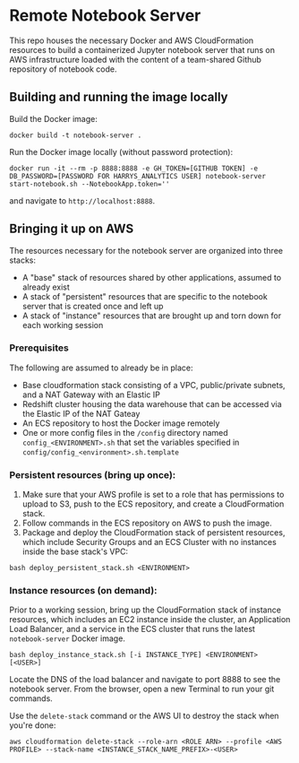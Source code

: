 # Remote Notebook Server

This repo houses the necessary Docker and AWS CloudFormation resources to build a containerized Jupyter notebook server
that runs on AWS infrastructure loaded with the content of a team-shared Github repository of notebook code.

## Building and running the image locally

Build the Docker image:

```
docker build -t notebook-server .
```

Run the Docker image locally (without password protection):

```
docker run -it --rm -p 8888:8888 -e GH_TOKEN=[GITHUB TOKEN] -e DB_PASSWORD=[PASSWORD FOR HARRYS_ANALYTICS USER] notebook-server start-notebook.sh --NotebookApp.token=''
```

and navigate to `http://localhost:8888`.


## Bringing it up on AWS

The resources necessary for the notebook server are organized into three stacks:
* A "base" stack of resources shared by other applications, assumed to already exist
* A stack of "persistent" resources that are specific to the notebook server that is created once and left up
* A stack of "instance" resources that are brought up and torn down for each working session

### Prerequisites

The following are assumed to already be in place:

* Base cloudformation stack consisting of a VPC, public/private subnets, and a NAT Gateway with an Elastic IP
* Redshift cluster housing the data warehouse that can be accessed via the Elastic IP of the NAT Gateay
* An ECS repository to host the Docker image remotely
* One or more config files in the `/config` directory named `config_<ENVIRONMENT>.sh` that set the variables specified in `config/config_<environment>.sh.template`

### Persistent resources (bring up once):

1. Make sure that your AWS profile is set to a role that has permissions to upload to S3, push to the ECS repository, and create a CloudFormation stack.
2. Follow commands in the ECS repository on AWS to push the image.
3. Package and deploy the CloudFormation stack of persistent resources, which include Security Groups and an ECS Cluster with no instances inside the base stack's VPC:

```
bash deploy_persistent_stack.sh <ENVIRONMENT>
```

### Instance resources (on demand):

Prior to a working session, bring up the CloudFormation stack of instance resources, which includes an EC2 instance inside the cluster,
an Application Load Balancer, and a service in the ECS cluster that runs the latest `notebook-server` Docker image.

```
bash deploy_instance_stack.sh [-i INSTANCE_TYPE] <ENVIRONMENT> [<USER>]
```

Locate the DNS of the load balancer and navigate to port 8888 to see the notebook server. From the browser, open
a new Terminal to run your git commands.

Use the `delete-stack` command or the AWS UI to destroy the stack when you're done:

```
aws cloudformation delete-stack --role-arn <ROLE ARN> --profile <AWS PROFILE> --stack-name <INSTANCE_STACK_NAME_PREFIX>-<USER>
```
